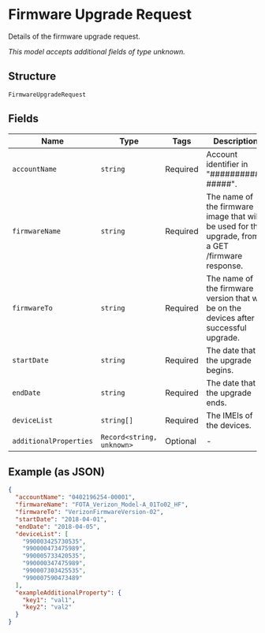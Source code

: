 
# Firmware Upgrade Request

Details of the firmware upgrade request.

*This model accepts additional fields of type unknown.*

## Structure

`FirmwareUpgradeRequest`

## Fields

| Name | Type | Tags | Description |
|  --- | --- | --- | --- |
| `accountName` | `string` | Required | Account identifier in "##########-#####". |
| `firmwareName` | `string` | Required | The name of the firmware image that will be used for the upgrade, from a GET /firmware response. |
| `firmwareTo` | `string` | Required | The name of the firmware version that will be on the devices after a successful upgrade. |
| `startDate` | `string` | Required | The date that the upgrade begins. |
| `endDate` | `string` | Required | The date that the upgrade ends. |
| `deviceList` | `string[]` | Required | The IMEIs of the devices. |
| `additionalProperties` | `Record<string, unknown>` | Optional | - |

## Example (as JSON)

```json
{
  "accountName": "0402196254-00001",
  "firmwareName": "FOTA_Verizon_Model-A_01To02_HF",
  "firmwareTo": "VerizonFirmwareVersion-02",
  "startDate": "2018-04-01",
  "endDate": "2018-04-05",
  "deviceList": [
    "990003425730535",
    "990000473475989",
    "990005733420535",
    "990000347475989",
    "990007303425535",
    "990007590473489"
  ],
  "exampleAdditionalProperty": {
    "key1": "val1",
    "key2": "val2"
  }
}
```


